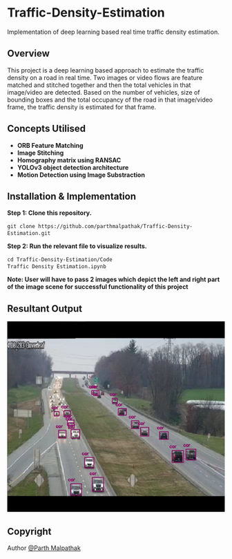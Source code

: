 # Traffic-Density-Estimation
Implementation of deep learning based real time traffic density estimation.

## Overview
This project is a deep learning based approach to estimate the traffic density on a road in real time. Two images or video flows are feature matched and stitched together and then the total vehicles in that image/video are detected. Based on the number of vehicles, size of bounding boxes and the total occupancy of the road in that image/video frame, the traffic density is estimated for that frame.

## Concepts Utilised
* **ORB Feature Matching**
* **Image Stitching**
* **Homography matrix using RANSAC**
* **YOLOv3 object detection architecture**
* **Motion Detection using Image Substraction**

## Installation & Implementation
**Step 1: Clone this repository.**
```shell
git clone https://github.com/parthmalpathak/Traffic-Density-Estimation.git
```

**Step 2: Run the relevant file to visualize results.**
```shell
cd Traffic-Density-Estimation/Code
Traffic Density Estimation.ipynb
```

**Note: User will have to pass 2 images which depict the left and right part of the image scene for successful functionality of this project**

## Resultant Output

<img src="Test Cases/Object_Detection_Image_1.jpg" width="600"/>

## Copyright
Author [@Parth Malpathak](https://github.com/parthmalpathak)
